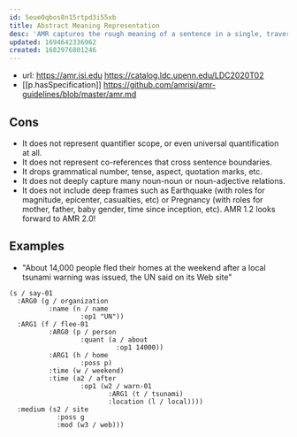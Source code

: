 ```yaml
---
id: 5eue0qbos8n15rtpd3i55xb
title: Abstract Meaning Representation
desc: 'AMR captures the rough meaning of a sentence in a single, traversable directed acyclic graph.'
updated: 1694642336962
created: 1682976801246
---
```


- url: https://amr.isi.edu https://catalog.ldc.upenn.edu/LDC2020T02
- [[p.hasSpecification]] https://github.com/amrisi/amr-guidelines/blob/master/amr.md


## Cons

* It does not represent quantifier scope, or even universal quantification at all.
* It does not represent co-references that cross sentence boundaries.
* It drops grammatical number, tense, aspect, quotation marks, etc.
* It does not deeply capture many noun-noun or noun-adjective relations.
* It does not include deep frames such as Earthquake (with roles for magnitude, epicenter, casualties, etc) or Pregnancy (with roles for mother, father, baby gender, time since inception, etc). AMR 1.2 looks forward to AMR 2.0!

## Examples

- "About 14,000 people fled their homes at the weekend after a local tsunami warning was issued, the UN said on its Web site"
```
(s / say-01
  :ARG0 (g / organization
          :name (n / name
                  :op1 "UN"))
  :ARG1 (f / flee-01
          :ARG0 (p / person
                  :quant (a / about
                           :op1 14000))
          :ARG1 (h / home
                  :poss p)
          :time (w / weekend)
          :time (a2 / after
                  :op1 (w2 / warn-01
                         :ARG1 (t / tsunami)
                         :location (l / local))))
  :medium (s2 / site
            :poss g
            :mod (w3 / web)))
```